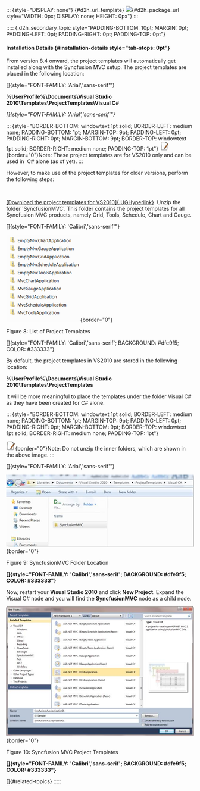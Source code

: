 ::: {style="DISPLAY: none"}
[](ms-xhelp:///?Id=d2h_url_template){#d2h_url_template} ![](!package_url!){#d2h_package_url style="WIDTH: 0px; DISPLAY: none; HEIGHT: 0px"}
:::

::::: {.d2h_secondary_topic style="PADDING-BOTTOM: 10pt; MARGIN: 0pt; PADDING-LEFT: 0pt; PADDING-RIGHT: 0pt; PADDING-TOP: 0pt"}
#### Installation Details {#installation-details style="tab-stops: 0pt"}

From version 8.4 onward, the project templates will automatically get installed along with the Syncfusion MVC setup. The project templates are placed in the following location:

[]{style="FONT-FAMILY: 'Arial','sans-serif'"} 

**%UserProfile%\\Documents\\Visual Studio 2010\\Templates\\ProjectTemplates\\Visual C#**

*[]{style="FONT-FAMILY: 'Arial','sans-serif'"}*  

::: {style="BORDER-BOTTOM: windowtext 1pt solid; BORDER-LEFT: medium none; PADDING-BOTTOM: 1pt; MARGIN-TOP: 9pt; PADDING-LEFT: 0pt; PADDING-RIGHT: 0pt; MARGIN-BOTTOM: 9pt; BORDER-TOP: windowtext 1pt solid; BORDER-RIGHT: medium none; PADDING-TOP: 1pt"}
![](ImagesExt/image106_5.jpg){border="0"}Note: These project templates are for VS2010 only and can be used in  C# alone (as of yet).
:::

However, to make use of the project templates for older versions, perform the following steps:

 

[[Download the project templates for VS2010]{.UGHyperlink}](http://www.syncfusion.com/uploads/redirect.aspx?&team=support&file=SyncfusionMVC-6371708931544808514.zip)  Unzip the folder 'SyncfusionMVC'. This folder contains the project templates for all Syncfusion MVC products, namely Grid, Tools, Schedule, Chart and Gauge.

[]{style="FONT-FAMILY: 'Calibri','sans-serif'"} 

![](ImagesExt/image106_13.png){border="0"}

Figure 8: List of Project Templates

[]{style="FONT-FAMILY: 'Calibri','sans-serif'; BACKGROUND: #dfe9f5; COLOR: #333333"} 

By default, the project templates in VS2010 are stored in the following location:

**%UserProfile%\\Documents\\Visual Studio 2010\\Templates\\ProjectTemplates**

It will be more meaningful to place the templates under the folder Visual C# as they have been created for C# alone. 

::: {style="BORDER-BOTTOM: windowtext 1pt solid; BORDER-LEFT: medium none; PADDING-BOTTOM: 1pt; MARGIN-TOP: 9pt; PADDING-LEFT: 0pt; PADDING-RIGHT: 0pt; MARGIN-BOTTOM: 9pt; BORDER-TOP: windowtext 1pt solid; BORDER-RIGHT: medium none; PADDING-TOP: 1pt"}
 

![](ImagesExt/image106_5.jpg){border="0"}Note: Do not unzip the inner folders, which are shown in the above image.
:::

[]{style="FONT-FAMILY: 'Arial','sans-serif'"} 

![](ImagesExt/image106_14.jpg){border="0"}

Figure 9: SyncfusionMVC Folder Location

**[]{style="FONT-FAMILY: 'Calibri','sans-serif'; BACKGROUND: #dfe9f5; COLOR: #333333"}**  

Now, restart your **Visual Studio 2010** and click **New Project**. Expand the Visual C# node and you will find the **SyncfusionMVC** node as a child node.

![](ImagesExt/image106_15.jpg){border="0"}

Figure 10: Syncfusion MVC Project Templates

**[]{style="FONT-FAMILY: 'Calibri','sans-serif'; BACKGROUND: #dfe9f5; COLOR: #333333"}**  

[]{#related-topics}
:::::
